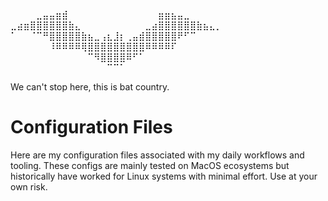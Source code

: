 ⠀⠀⠀⠀⣀⣤⣤⣶⣾⠀⠀⠀⠀⠀⠀⠀⠀⠀⠀⠀⠀⠀⠀⣶⣶⣦⣤⣀⠀⠀⠀⠀⠀
⣀⣴⣶⣿⣿⣿⣿⣿⣿⣷⣄⠀⠀⠀⠀⠀⠀⠀⠀⠀⠀⣀⣴⣿⣿⣿⣿⣿⣿⣷⣦⣄⡀
⠁⠀⠀⠈⠉⠛⣿⣿⣿⣿⣿⣷⣦⣀⢠⣆⣸⡆⢀⣤⣾⣿⣿⣿⣿⣿⠟⠋⠉⠀⠀⠀⠀
⠀⠀⠀⠀⠀⠀⠸⠿⠿⠿⠿⢿⣿⣿⣿⣿⣿⣿⣿⣿⣿⠿⠿⠿⠿⠏⠀⠀⠀⠀⠀⠀⠀
⠀⠀⠀⠀⠀⠀⠀⠀⠀⠀⠀⠀⠉⠻⣿⣿⣿⣿⠿⠋⠁⠀⠀⠀⠀⠀⠀⠀⠀⠀⠀⠀⠀
⠀⠀⠀⠀⠀⠀⠀⠀⠀⠀⠀⠀⠀⠀⠀⠉⠉⠁⠀⠀⠀⠀⠀⠀⠀⠀⠀⠀⠀⠀⠀⠀⠀

We can't stop here, this is bat country.

# Configuration Files

Here are my configuration files associated with my daily workflows and tooling. These configs are mainly tested on MacOS ecosystems but historically have worked for Linux systems with minimal effort. Use at your own risk.

